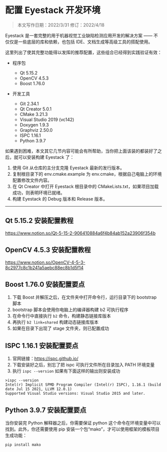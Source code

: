 # 配置 Eyestack 开发环境

> 本文写作日期：2022/3/31
> 修订：2022/4/18

Eyestack 是一套完整的用于机器视觉工业缺陷检测应用开发的解决方案 —— 不仅仅是一些底层的库和依赖，也包括 IDE、文档生成等高级工具的搭配使用。

这里列出了使其完整功能得以发挥的推荐配置，这些组合已经得到实践验证有效：

- 程序包
  - Qt 5.15.2
  - OpenCV 4.5.3
  - Boost 1.76.0

- 开发工具
  - Git 2.34.1
  - Qt Creator 5.0.1
  - CMake 3.21.3
  - Visual Studio 2019 (vc142)
  - Doxygen 1.9.3
  - Graphviz 2.50.0
  - ISPC 1.16.1
  - Python 3.9.7

如果遇到困难，本文其它几节内容可能会有所帮助，当你把上面该装的都装好了之后，就可以安装构建 Eyestack 了：

1. 使用 Git 从仓库的主分支克隆 Eyestack 最新的发行版本。
2. 复制根目录下的 env.cmake.example 为 env.cmake，根据自己电脑上的环境配置修改文件内容。
3. 在 Qt Creator 中打开 Eyestack 根目录中的 CMakeLists.txt，如果项目加载成功，则表明环境已就绪。
4. 构建 Eyestack 的 Debug 版本和 Release 版本。

---

## Qt 5.15.2 安装配置教程

https://www.notion.so/Qt-5-15-2-906410884a6f4b84ab152a23906f354b

## OpenCV 4.5.3 安装配置教程

https://www.notion.so/OpenCV-4-5-3-8c2977c8c1b241a5aebc88ec8b1d5f14

## Boost 1.76.0 安装配置要点

1. 下载 Boost 并解压之后，在文件夹中打开命令行，运行目录下的 bootstrap 脚本
2. bootstrap 脚本会使用你电脑上的编译器构建 b2 可执行程序
3. 在命令行中直接执行 `b2` 命令，构建静态链接库版本
4. 再执行 `b2 link=shared` 构建动态链接库版本
5. 如果在目录下出现了 stage 文件夹，则已配置成功

## ISPC 1.16.1 安装配置要点

1. 官网链接：https://ispc.github.io/
2. 下载安装好之后，别忘了把 ispc 可执行文件所在目录加入 PATH 环境变量
3. 执行 `ispc --version` 如果有下面这样的输出则安装成功

  ```
  >ispc --version
  Intel(r) Implicit SPMD Program Compiler (Intel(r) ISPC), 1.16.1 (build date Jul 15 2021, LLVM 12.0.1)
  Supported Visual Studio versions: Visual Studio 2015 and later.    
  ```

## Python 3.9.7 安装配置要点

当你安装完 Python 解释器之后，你需要保证 python 这个命令在环境变量中可以找到。此外，你还需要使用 pip 安装一个包“mako”，才可以使用框架的模板项目生成功能：

```
pip install mako
```
